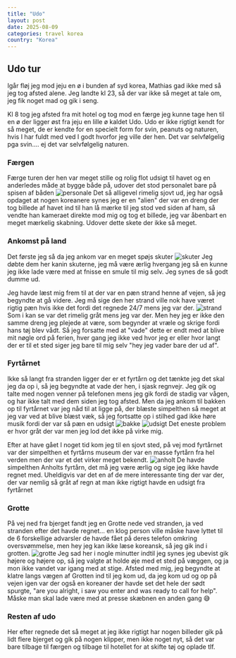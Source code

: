```yaml
---
title: "Udo"
layout: post
date: 2025-08-09
categories: travel korea
country: "Korea"
---
```


## Udo tur
Igår fløj jeg mod jeju en ø i bunden af syd korea, Mathias gad ikke med så jeg tog afsted alene. Jeg landte kl 23, så der var ikke så meget at tale om, jeg fik noget mad og gik i seng.

Kl 8 tog jeg afsted fra mit hotel og tog mod en færge jeg kunne tage hen til en ø der ligger øst fra jeju en lille ø kaldet Udo. Udo er ikke rigtigt kendt for så meget, de er kendte for en specielt form for svin, peanuts og naturen, hvis I har fuldt med ved I godt hvorfor jeg ville der hen. Det var selvfølgelig pga svin.... ej det var selvfølgelig naturen.

### Færgen
Færge turen der hen var meget stille og rolig flot udsigt til havet og en anderledes måde at bygge både på, udover det stod personalet bare på spisen af båden
![personale](../assets/images/mobile/20250809_144145.jpg)
Det så alligevel rimelig sjovt ud, jeg har også opdaget at nogen koreanere synes jeg er en "alien" der var en dreng der tog billede af havet ind til han lå mærke til jeg stod ved siden af ham, så vendte han kameraet direkte mod mig og tog et billede, jeg var åbenbart en meget mærkelig skabning. Udover dette skete der ikke så meget.

### Ankomst på land

Det første jeg så da jeg ankom var en meget spøjs skuter 
![skuter](../assets/images/mobile/20250809_102423.jpg)
Jeg døbte dem her kanin skuterne, jeg må være ærlig hvergang jeg så en kunne jeg ikke lade være med at fnisse en smule til mig selv. Jeg synes de så godt dumme ud. 

Jeg havde læst mig frem til at der var en pæn strand henne af vejen, så jeg begyndte at gå videre. Jeg må sige den her strand ville nok have været rigtig pæn hvis ikke det fordi det regnede 24/7 mens jeg var der.
![strand](../assets/images/mobile/20250809_103413.jpg)
Som i kan se var det rimelig gråt mens jeg var der. Men hey jeg er ikke den samme dreng jeg plejede at være, som begynder at vræle og skrige fordi hans tøj blev vådt. Så jeg forsatte med at "vade" dette er endt med at blive mit nøgle ord på ferien, hver gang jeg ikke ved hvor jeg er eller hvor langt der er til et sted siger jeg bare til mig selv "hey jeg vader bare der ud af".

### Fyrtårnet

Ikke så langt fra stranden ligger der er et fyrtårn og det tænkte jeg det skal jeg da op i, så jeg begyndte at vade der hen, i sjask regnvejr. Jeg gik og talte med nogen venner på telefonen mens jeg gik fordi de stadig var vågen, og har ikke talt med dem siden jeg tog afsted. Men da jeg ankom til bakken op til fyrtårnet var jeg nåd til at ligge på, der blæste simpelthen så meget at jeg var ved at blive blæst væk, så jeg fortsatte op i stilhed gad ikke høre musik fordi der var så pæn en udsigt
![bakke](../assets/images/mobile/20250809_111531.jpg)
![udsigt](../assets/images/mobile/20250809_111627.jpg)
Det eneste problem er hvor gråt der var men jeg lod det ikke på virke mig. 

Efter at have gået I noget tid kom jeg til en sjovt sted, på vej mod fyrtårnet var der simpelthen et fyrtårns museum der var en masse fyrtårn fra hel verden men der var et det virker meget bekendt.
![anholt](../assets/images/mobile/20250809_113957.jpg)
De havde simpelthen Anholts fyrtårn, det må jeg være ærlig og sige jeg ikke havde regnet med. Uheldigvis var det en af de mere interessante ting der var der, der var nemlig så gråt af regn at man ikke rigtigt havde en udsigt fra fyrtårnet

### Grotte
På vej ned fra bjerget fandt jeg en Grotte nede ved stranden, ja ved stranden efter det havde regnet... en klog person ville måske have lyttet til de 6 forskellige advarsler de havde fået på deres telefon omkring oversvømmelse, men hey jeg kan ikke læse koreansk, så jeg gik ind i grotten.
![grotte](../assets/images/mobile/20250809_121953.jpg)
Jeg sad her i nogle minutter indtil jeg synes jeg ubevist gik højere og højere op, så jeg valgte at holde øje med et sted på væggen, og ja mon ikke vandet var igang med at stige. Afsted med mig, jeg begyndte at klatre langs vægen af Grotten ind til jeg kom ud, da jeg kom ud og op på vejen igen var der også en koreaner der havde set det hele der sødt spurgte, "are you alright, i saw you enter and was ready to call for help". Måske man skal lade være med at presse skæbnen en anden gang 😅

### Resten af udo
Her efter regnede det så meget at jeg ikke rigtigt har nogen billeder gik på lidt flere bjerget og gik på nogen klipper, men ikke noget nyt, så det var bare tilbage til færgen og tilbage til hotellet for at skifte tøj og oplade tlf.
